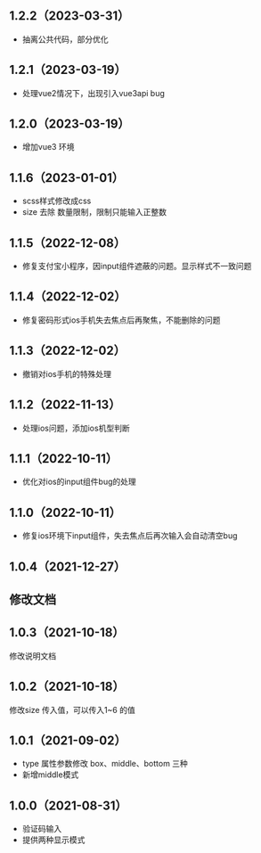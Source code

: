 ## 1.2.2（2023-03-31）
- 抽离公共代码，部分优化
## 1.2.1（2023-03-19）
- 处理vue2情况下，出现引入vue3api bug
## 1.2.0（2023-03-19）
- 增加vue3 环境
## 1.1.6（2023-01-01）
- scss样式修改成css
- size 去除 数量限制，限制只能输入正整数
## 1.1.5（2022-12-08）
- 修复支付宝小程序，因input组件遮蔽的问题。显示样式不一致问题
## 1.1.4（2022-12-02）
- 修复密码形式ios手机失去焦点后再聚焦，不能删除的问题
## 1.1.3（2022-12-02）
- 撤销对ios手机的特殊处理
## 1.1.2（2022-11-13）
- 处理ios问题，添加ios机型判断
## 1.1.1（2022-10-11）
- 优化对ios的input组件bug的处理
## 1.1.0（2022-10-11）
- 修复ios环境下input组件，失去焦点后再次输入会自动清空bug
## 1.0.4（2021-12-27）
## 修改文档
## 1.0.3（2021-10-18）
修改说明文档
## 1.0.2（2021-10-18）
修改size 传入值，可以传入1~6 的值

## 1.0.1（2021-09-02）
- type 属性参数修改 box、middle、bottom 三种
- 新增middle模式
## 1.0.0（2021-08-31）
- 验证码输入
- 提供两种显示模式
